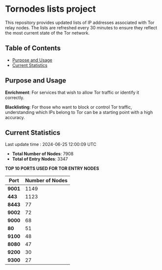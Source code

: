 # Tornodes lists project

This repository provides updated lists of IP addresses associated with Tor relay nodes. The lists are refreshed every 30 minutes to ensure they reflect the most current state of the Tor network.

## Table of Contents

- [Purpose and Usage](#purpose-and-usage)
- [Current Statistics](#current-statistics)


## Purpose and Usage

**Enrichment**: For services that wish to allow Tor traffic or identify it correctly.

**Blacklisting**: For those who want to block or control Tor traffic, understanding which IPs belong to Tor can be a starting point with a high accuracy.

## Current Statistics

Last update time : 2024-06-25 12:00:09 UTC

- **Total Number of Nodes**: 7908
- **Total of Entry Nodes**: 3347

**TOP 10 PORTS USED FOR TOR ENTRY NODES**

| **Port** | **Number of Nodes** |
|------|-----------------|
| **9001**   | 1149  |
| **443**   | 1123  |
| **8443**   | 77  |
| **9002**   | 72  |
| **9000**   | 68  |
| **80**   | 51  |
| **9100**   | 48  |
| **8080**   | 47  |
| **9200**   | 30  |
| **9300**   | 27  |


